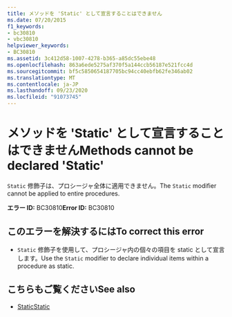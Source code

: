 ```yaml
---
title: メソッドを 'Static' として宣言することはできません
ms.date: 07/20/2015
f1_keywords:
- bc30810
- vbc30810
helpviewer_keywords:
- BC30810
ms.assetid: 3c412d58-1007-4278-b365-a85dc55ebe48
ms.openlocfilehash: 863a6ede5275af370f5a144ccb56187e521fcc4d
ms.sourcegitcommit: bf5c5850654187705bc94cc40ebfb62fe346ab02
ms.translationtype: MT
ms.contentlocale: ja-JP
ms.lasthandoff: 09/23/2020
ms.locfileid: "91073745"
---
```

# <a name="methods-cannot-be-declared-static"></a><span data-ttu-id="6a9f8-102">メソッドを 'Static' として宣言することはできません</span><span class="sxs-lookup"><span data-stu-id="6a9f8-102">Methods cannot be declared 'Static'</span></span>

<span data-ttu-id="6a9f8-103">`Static` 修飾子は、プロシージャ全体に適用できません。</span><span class="sxs-lookup"><span data-stu-id="6a9f8-103">The `Static` modifier cannot be applied to entire procedures.</span></span>  
  
 <span data-ttu-id="6a9f8-104">**エラー ID:** BC30810</span><span class="sxs-lookup"><span data-stu-id="6a9f8-104">**Error ID:** BC30810</span></span>  
  
## <a name="to-correct-this-error"></a><span data-ttu-id="6a9f8-105">このエラーを解決するには</span><span class="sxs-lookup"><span data-stu-id="6a9f8-105">To correct this error</span></span>  
  
- <span data-ttu-id="6a9f8-106">`Static` 修飾子を使用して、プロシージャ内の個々の項目を static として宣言します。</span><span class="sxs-lookup"><span data-stu-id="6a9f8-106">Use the `Static` modifier to declare individual items within a procedure as static.</span></span>  
  
## <a name="see-also"></a><span data-ttu-id="6a9f8-107">こちらもご覧ください</span><span class="sxs-lookup"><span data-stu-id="6a9f8-107">See also</span></span>

- [<span data-ttu-id="6a9f8-108">Static</span><span class="sxs-lookup"><span data-stu-id="6a9f8-108">Static</span></span>](../language-reference/modifiers/static.md)
